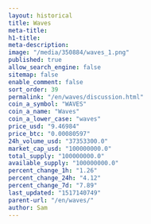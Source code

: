 ```yaml
---
layout: historical
title: Waves
meta-title: 
h1-title: 
meta-description: 
image: "/media/350884/waves_1.png"
published: true
allow_search_engine: false
sitemap: false
enable_comment: false
sort_order: 39
permalink: "/en/waves/discussion.html"
coin_a_symbol: "WAVES"
coin_a_name: "Waves"
coin_a_lower_case: "waves"
price_usd: "9.46984"
price_btc: "0.00080597"
24h_volume_usd: "37353300.0"
market_cap_usd: "100000000.0"
total_supply: "100000000.0"
available_supply: "100000000.0"
percent_change_1h: "1.26"
percent_change_24h: "4.12"
percent_change_7d: "7.89"
last_updated: "1517140749"
parent-url: "/en/waves/"
author: Sam
---
```


